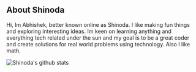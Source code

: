 ## About Shinoda

<!--
**ShinodaII/ShinodaII** is a ✨ _special_ ✨ repository because its `README.md` (this file) appears on your GitHub profile.-->

Hi, 
Im Abhishek, better known online as Shinoda. I like making fun things and exploring interesting ideas. 
Im keen on learning anything and everything tech related under the sun and my goal is to be a great coder and create solutions for real world problems using technology. Also I like math.

![Shinoda's github stats](https://github-readme-stats.vercel.app/api?username=ShinodaII&show_icons=true&theme=blue-green)
